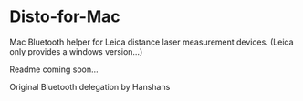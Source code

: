 # Disto-for-Mac
Mac Bluetooth helper for Leica distance laser measurement devices. (Leica only provides a windows version…)

Readme coming soon…

Original Bluetooth delegation by Hanshans
